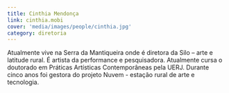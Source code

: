 ```yaml
---
title: Cinthia Mendonça
link: cinthia.mobi
cover: 'media/images/people/cinthia.jpg'
category: diretoria
---
```

Atualmente vive na Serra da Mantiqueira onde é diretora da Silo – arte e latitude rural. É artista da performance e pesquisadora. Atualmente cursa o doutorado em Práticas Artísticas Contemporâneas pela UERJ. Durante cinco anos foi gestora do projeto Nuvem - estação rural de arte e tecnologia.
